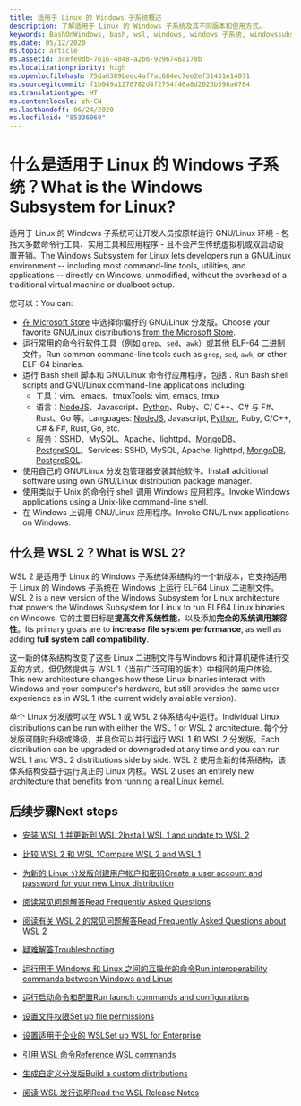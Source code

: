 ```yaml
---
title: 适用于 Linux 的 Windows 子系统概述
description: 了解适用于 Linux 的 Windows 子系统及其不同版本和使用方式。
keywords: BashOnWindows, bash, wsl, windows, windows 子系统, windowssubsystem, gnu, linux
ms.date: 05/12/2020
ms.topic: article
ms.assetid: 3cefe0db-7616-4848-a2b6-9296746a178b
ms.localizationpriority: high
ms.openlocfilehash: 75da6389beec4af7ac684ec7ee2ef31431e14071
ms.sourcegitcommit: f1b049a1276782d4f2754f46a8d2025b598a0784
ms.translationtype: HT
ms.contentlocale: zh-CN
ms.lasthandoff: 06/24/2020
ms.locfileid: "85336060"
---
```

# <a name="what-is-the-windows-subsystem-for-linux"></a><span data-ttu-id="d9d2a-104">什么是适用于 Linux 的 Windows 子系统？</span><span class="sxs-lookup"><span data-stu-id="d9d2a-104">What is the Windows Subsystem for Linux?</span></span>

<span data-ttu-id="d9d2a-105">适用于 Linux 的 Windows 子系统可让开发人员按原样运行 GNU/Linux 环境 - 包括大多数命令行工具、实用工具和应用程序 - 且不会产生传统虚拟机或双启动设置开销。</span><span class="sxs-lookup"><span data-stu-id="d9d2a-105">The Windows Subsystem for Linux lets developers run a GNU/Linux environment -- including most command-line tools, utilities, and applications -- directly on Windows, unmodified, without the overhead of a traditional virtual machine or dualboot setup.</span></span>

<span data-ttu-id="d9d2a-106">您可以：</span><span class="sxs-lookup"><span data-stu-id="d9d2a-106">You can:</span></span>

* <span data-ttu-id="d9d2a-107">[在 Microsoft Store](https://aka.ms/wslstore) 中选择你偏好的 GNU/Linux 分发版。</span><span class="sxs-lookup"><span data-stu-id="d9d2a-107">Choose your favorite GNU/Linux distributions [from the Microsoft Store](https://aka.ms/wslstore).</span></span>
* <span data-ttu-id="d9d2a-108">运行常用的命令行软件工具（例如 `grep`、`sed`、`awk`）或其他 ELF-64 二进制文件。</span><span class="sxs-lookup"><span data-stu-id="d9d2a-108">Run common command-line tools such as `grep`, `sed`, `awk`, or other ELF-64 binaries.</span></span>
* <span data-ttu-id="d9d2a-109">运行 Bash shell 脚本和 GNU/Linux 命令行应用程序，包括：</span><span class="sxs-lookup"><span data-stu-id="d9d2a-109">Run Bash shell scripts and GNU/Linux command-line applications including:</span></span>  
    * <span data-ttu-id="d9d2a-110">工具：vim、emacs、tmux</span><span class="sxs-lookup"><span data-stu-id="d9d2a-110">Tools: vim, emacs, tmux</span></span>
    * <span data-ttu-id="d9d2a-111">语言：[NodeJS](https://docs.microsoft.com/windows/nodejs/setup-on-wsl2)、Javascript、[Python](https://docs.microsoft.com/windows/python/web-frameworks)、Ruby、C/ C++、C# 与 F#、Rust、Go 等。</span><span class="sxs-lookup"><span data-stu-id="d9d2a-111">Languages: [NodeJS](https://docs.microsoft.com/windows/nodejs/setup-on-wsl2), Javascript, [Python](https://docs.microsoft.com/windows/python/web-frameworks), Ruby, C/C++, C# & F#, Rust, Go, etc.</span></span>
    * <span data-ttu-id="d9d2a-112">服务：SSHD、MySQL、Apache、lighttpd、[MongoDB](https://docs.microsoft.com/windows/nodejs/databases)、[PostgreSQL](https://docs.microsoft.com/windows/python/databases)。</span><span class="sxs-lookup"><span data-stu-id="d9d2a-112">Services: SSHD, MySQL, Apache, lighttpd, [MongoDB](https://docs.microsoft.com/windows/nodejs/databases), [PostgreSQL](https://docs.microsoft.com/windows/python/databases).</span></span>
* <span data-ttu-id="d9d2a-113">使用自己的 GNU/Linux 分发包管理器安装其他软件。</span><span class="sxs-lookup"><span data-stu-id="d9d2a-113">Install additional software using own GNU/Linux distribution package manager.</span></span>
* <span data-ttu-id="d9d2a-114">使用类似于 Unix 的命令行 shell 调用 Windows 应用程序。</span><span class="sxs-lookup"><span data-stu-id="d9d2a-114">Invoke Windows applications using a Unix-like command-line shell.</span></span>
* <span data-ttu-id="d9d2a-115">在 Windows 上调用 GNU/Linux 应用程序。</span><span class="sxs-lookup"><span data-stu-id="d9d2a-115">Invoke GNU/Linux applications on Windows.</span></span>

## <a name="what-is-wsl-2"></a><span data-ttu-id="d9d2a-116">什么是 WSL 2？</span><span class="sxs-lookup"><span data-stu-id="d9d2a-116">What is WSL 2?</span></span>

<span data-ttu-id="d9d2a-117">WSL 2 是适用于 Linux 的 Windows 子系统体系结构的一个新版本，它支持适用于 Linux 的 Windows 子系统在 Windows 上运行 ELF64 Linux 二进制文件。</span><span class="sxs-lookup"><span data-stu-id="d9d2a-117">WSL 2 is a new version of the Windows Subsystem for Linux architecture that powers the Windows Subsystem for Linux to run ELF64 Linux binaries on Windows.</span></span> <span data-ttu-id="d9d2a-118">它的主要目标是**提高文件系统性能**，以及添加**完全的系统调用兼容性**。</span><span class="sxs-lookup"><span data-stu-id="d9d2a-118">Its primary goals are to **increase file system performance**, as well as adding **full system call compatibility**.</span></span>

<span data-ttu-id="d9d2a-119">这一新的体系结构改变了这些 Linux 二进制文件与Windows 和计算机硬件进行交互的方式，但仍然提供与 WSL 1（当前广泛可用的版本）中相同的用户体验。</span><span class="sxs-lookup"><span data-stu-id="d9d2a-119">This new architecture changes how these Linux binaries interact with Windows and your computer's hardware, but still provides the same user experience as in WSL 1 (the current widely available version).</span></span>

<span data-ttu-id="d9d2a-120">单个 Linux 分发版可以在 WSL 1 或 WSL 2 体系结构中运行。</span><span class="sxs-lookup"><span data-stu-id="d9d2a-120">Individual Linux distributions can be run with either the WSL 1 or WSL 2 architecture.</span></span> <span data-ttu-id="d9d2a-121">每个分发版可随时升级或降级，并且你可以并行运行 WSL 1 和 WSL 2 分发版。</span><span class="sxs-lookup"><span data-stu-id="d9d2a-121">Each distribution can be upgraded or downgraded at any time and you can run WSL 1 and WSL 2 distributions side by side.</span></span> <span data-ttu-id="d9d2a-122">WSL 2 使用全新的体系结构，该体系结构受益于运行真正的 Linux 内核。</span><span class="sxs-lookup"><span data-stu-id="d9d2a-122">WSL 2 uses an entirely new architecture that benefits from running a real Linux kernel.</span></span>

## <a name="next-steps"></a><span data-ttu-id="d9d2a-123">后续步骤</span><span class="sxs-lookup"><span data-stu-id="d9d2a-123">Next steps</span></span>

* [<span data-ttu-id="d9d2a-124">安装 WSL 1 并更新到 WSL 2</span><span class="sxs-lookup"><span data-stu-id="d9d2a-124">Install WSL 1 and update to WSL 2</span></span>](./install-win10.md)

* [<span data-ttu-id="d9d2a-125">比较 WSL 2 和 WSL 1</span><span class="sxs-lookup"><span data-stu-id="d9d2a-125">Compare WSL 2 and WSL 1</span></span>](./compare-versions.md)

* [<span data-ttu-id="d9d2a-126">为新的 Linux 分发版创建用户帐户和密码</span><span class="sxs-lookup"><span data-stu-id="d9d2a-126">Create a user account and password for your new Linux distribution</span></span>](./user-support.md)

* [<span data-ttu-id="d9d2a-127">阅读常见问题解答</span><span class="sxs-lookup"><span data-stu-id="d9d2a-127">Read Frequently Asked Questions</span></span>](./faq.md)

* [<span data-ttu-id="d9d2a-128">阅读有关 WSL 2 的常见问题解答</span><span class="sxs-lookup"><span data-stu-id="d9d2a-128">Read Frequently Asked Questions about WSL 2</span></span>](./wsl2-faq.md)

* [<span data-ttu-id="d9d2a-129">疑难解答</span><span class="sxs-lookup"><span data-stu-id="d9d2a-129">Troubleshooting</span></span>](./troubleshooting.md)

* [<span data-ttu-id="d9d2a-130">运行用于 Windows 和 Linux 之间的互操作的命令</span><span class="sxs-lookup"><span data-stu-id="d9d2a-130">Run interoperability commands between Windows and Linux</span></span>](./interop.md)

* [<span data-ttu-id="d9d2a-131">运行启动命令和配置</span><span class="sxs-lookup"><span data-stu-id="d9d2a-131">Run launch commands and configurations</span></span>](./wsl-config.md)

* [<span data-ttu-id="d9d2a-132">设置文件权限</span><span class="sxs-lookup"><span data-stu-id="d9d2a-132">Set up file permissions</span></span>](./file-permissions.md)

* [<span data-ttu-id="d9d2a-133">设置适用于企业的 WSL</span><span class="sxs-lookup"><span data-stu-id="d9d2a-133">Set up WSL for Enterprise</span></span>](./enterprise.md)

* [<span data-ttu-id="d9d2a-134">引用 WSL 命令</span><span class="sxs-lookup"><span data-stu-id="d9d2a-134">Reference WSL commands</span></span>](./reference.md)

* [<span data-ttu-id="d9d2a-135">生成自定义分发版</span><span class="sxs-lookup"><span data-stu-id="d9d2a-135">Build a custom distributions</span></span>](./build-custom-distro.md)

* [<span data-ttu-id="d9d2a-136">阅读 WSL 发行说明</span><span class="sxs-lookup"><span data-stu-id="d9d2a-136">Read the WSL Release Notes</span></span>](./release-notes.md)

